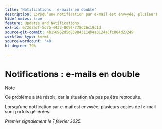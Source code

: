 ```yaml
---
title: 'Notifications : e-mails en double'
description: Lorsqu’une notification par e-mail est envoyée, plusieurs copies de l’e-mail sont parfois générées.
hidefromtoc: true
feature: Updates and Notifications
exl-id: e72d7a3f-5d75-4433-8696-778d26c19c1d
source-git-commit: 4b156962d5d83984311eb4a3124a6fc864d23249
workflow-type: tm+mt
source-wordcount: '48'
ht-degree: 79%

---
```


# Notifications : e-mails en double

>[!NOTE]
>
>Ce problème a été résolu, car la situation n’a pas pu être reproduite.

Lorsqu’une notification par e-mail est envoyée, plusieurs copies de l’e-mail sont parfois générées.

_Premier signalement le 7 février 2025._
